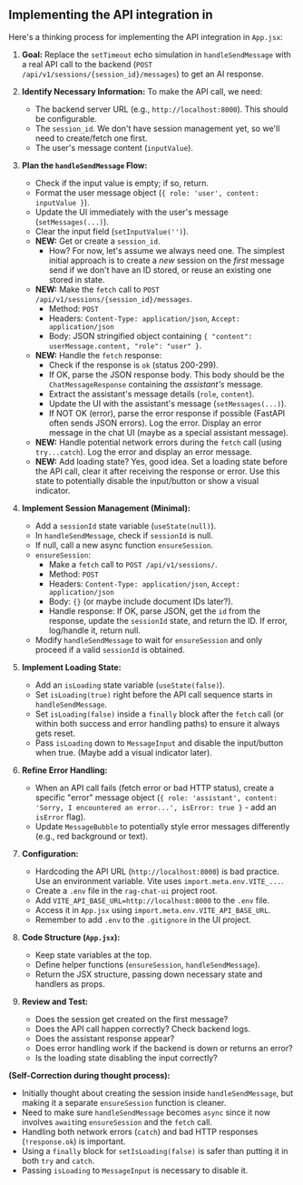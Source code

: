 ## Implementing the API integration in ##

Here's a thinking process for implementing the API integration in `App.jsx`:

1.  **Goal:** Replace the `setTimeout` echo simulation in `handleSendMessage` with a real API call to the backend (`POST /api/v1/sessions/{session_id}/messages`) to get an AI response.

2.  **Identify Necessary Information:** To make the API call, we need:
    *   The backend server URL (e.g., `http://localhost:8000`). This should be configurable.
    *   The `session_id`. We don't have session management yet, so we'll need to create/fetch one first.
    *   The user's message content (`inputValue`).

3.  **Plan the `handleSendMessage` Flow:**
    *   Check if the input value is empty; if so, return.
    *   Format the user message object (`{ role: 'user', content: inputValue }`).
    *   Update the UI immediately with the user's message (`setMessages(...)`).
    *   Clear the input field (`setInputValue('')`).
    *   **NEW:** Get or create a `session_id`.
        *   How? For now, let's assume we always need one. The simplest initial approach is to create a *new* session on the *first* message send if we don't have an ID stored, or reuse an existing one stored in state.
    *   **NEW:** Make the `fetch` call to `POST /api/v1/sessions/{session_id}/messages`.
        *   Method: `POST`
        *   Headers: `Content-Type: application/json`, `Accept: application/json`
        *   Body: JSON stringified object containing `{ "content": userMessage.content, "role": "user" }`.
    *   **NEW:** Handle the `fetch` response:
        *   Check if the response is `ok` (status 200-299).
        *   If OK, parse the JSON response body. This body should be the `ChatMessageResponse` containing the *assistant's* message.
        *   Extract the assistant's message details (`role`, `content`).
        *   Update the UI with the assistant's message (`setMessages(...)`).
        *   If NOT OK (error), parse the error response if possible (FastAPI often sends JSON errors). Log the error. Display an error message in the chat UI (maybe as a special assistant message).
    *   **NEW:** Handle potential network errors during the `fetch` call (using `try...catch`). Log the error and display an error message.
    *   **NEW:** Add loading state? Yes, good idea. Set a loading state before the API call, clear it after receiving the response or error. Use this state to potentially disable the input/button or show a visual indicator.

4.  **Implement Session Management (Minimal):**
    *   Add a `sessionId` state variable (`useState(null)`).
    *   In `handleSendMessage`, check if `sessionId` is null.
    *   If null, call a new async function `ensureSession`.
    *   `ensureSession`:
        *   Make a `fetch` call to `POST /api/v1/sessions/`.
        *   Method: `POST`
        *   Headers: `Content-Type: application/json`, `Accept: application/json`
        *   Body: `{}` (or maybe include document IDs later?).
        *   Handle response: If OK, parse JSON, get the `id` from the response, update the `sessionId` state, and return the ID. If error, log/handle it, return null.
    *   Modify `handleSendMessage` to wait for `ensureSession` and only proceed if a valid `sessionId` is obtained.

5.  **Implement Loading State:**
    *   Add an `isLoading` state variable (`useState(false)`).
    *   Set `isLoading(true)` right before the API call sequence starts in `handleSendMessage`.
    *   Set `isLoading(false)` inside a `finally` block after the `fetch` call (or within both success and error handling paths) to ensure it always gets reset.
    *   Pass `isLoading` down to `MessageInput` and disable the input/button when true. (Maybe add a visual indicator later).

6.  **Refine Error Handling:**
    *   When an API call fails (fetch error or bad HTTP status), create a specific "error" message object (`{ role: 'assistant', content: 'Sorry, I encountered an error...', isError: true }` - add an `isError` flag).
    *   Update `MessageBubble` to potentially style error messages differently (e.g., red background or text).

7.  **Configuration:**
    *   Hardcoding the API URL (`http://localhost:8000`) is bad practice. Use an environment variable. Vite uses `import.meta.env.VITE_...`.
    *   Create a `.env` file in the `rag-chat-ui` project root.
    *   Add `VITE_API_BASE_URL=http://localhost:8000` to the `.env` file.
    *   Access it in `App.jsx` using `import.meta.env.VITE_API_BASE_URL`.
    *   Remember to add `.env` to the `.gitignore` in the UI project.

8.  **Code Structure (`App.jsx`):**
    *   Keep state variables at the top.
    *   Define helper functions (`ensureSession`, `handleSendMessage`).
    *   Return the JSX structure, passing down necessary state and handlers as props.

9.  **Review and Test:**
    *   Does the session get created on the first message?
    *   Does the API call happen correctly? Check backend logs.
    *   Does the assistant response appear?
    *   Does error handling work if the backend is down or returns an error?
    *   Is the loading state disabling the input correctly?

**(Self-Correction during thought process):**
*   Initially thought about creating the session inside `handleSendMessage`, but making it a separate `ensureSession` function is cleaner.
*   Need to make sure `handleSendMessage` becomes `async` since it now involves `await`ing `ensureSession` and the `fetch` call.
*   Handling both network errors (`catch`) and bad HTTP responses (`!response.ok`) is important.
*   Using a `finally` block for `setIsLoading(false)` is safer than putting it in both `try` and `catch`.
*   Passing `isLoading` to `MessageInput` is necessary to disable it.
